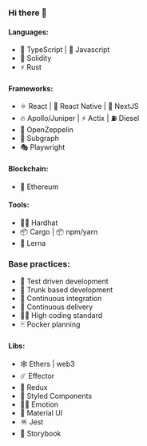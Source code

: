 ### Hi there 👋

#### Languages:
- 💪 TypeScript | 👻 Javascript
- 💎 Solidity
- ⚡ Rust

#### Frameworks:
- ⚛️ React | 📱 React Native | 🚧 NextJS
- 🔥 Apollo/Juniper | ⚡ Actix | ⛽ Diesel
- 💎 OpenZeppelin
- 🌋 Subgraph
- 🎭 Playwright

#### Blockchain:
- 🚀 Ethereum

#### Tools:
- 👷‍♂️ Hardhat
- 📦 Cargo | 📦 npm/yarn
- 🐉 Lerna


### Base practices:
- 🧪 Test driven development
- 🚤 Trunk based development
- 🏃 Continuous integration
- 🚚 Continuous delivery
- 👨‍💻 High coding standard
- 🃏 Pocker planning

#### Libs:
- 🕸 Ethers | web3
- ☄️ Effector
- 🦆 Redux
- 💅 Styled Components
- 👩‍🎤 Emotion
- 🎱 Material UI
- 🪅 Jest
- 📕 Storybook
